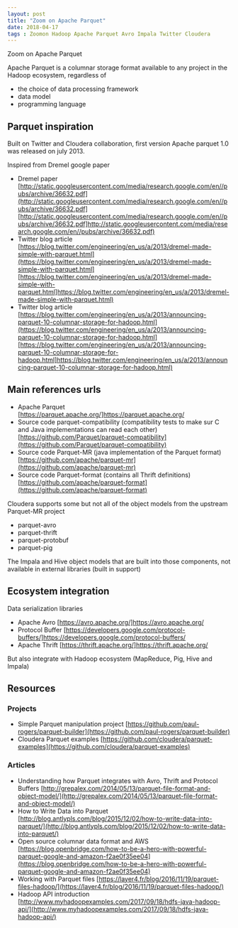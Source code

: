 ```yaml
---
layout: post
title: "Zoom on Apache Parquet"
date: 2018-04-17
tags : Zoomon Hadoop Apache Parquet Avro Impala Twitter Cloudera
---
```


Zoom on Apache Parquet     

Apache Parquet is a columnar storage format available to any project in the Hadoop ecosystem, regardless of    
* the choice of data processing framework
* data model
* programming language

## Parquet inspiration     

Built on Twitter and Cloudera collaboration, first version Apache parquet 1.0 was released on july 2013.

Inspired from Dremel google paper     
* Dremel paper [http://static.googleusercontent.com/media/research.google.com/en//pubs/archive/36632.pdf](http://static.googleusercontent.com/media/research.google.com/en//pubs/archive/36632.pdf][http://static.googleusercontent.com/media/research.google.com/en//pubs/archive/36632.pdf]http://static.googleusercontent.com/media/research.google.com/en//pubs/archive/36632.pdf)
* Twitter blog article [https://blog.twitter.com/engineering/en_us/a/2013/dremel-made-simple-with-parquet.html](https://blog.twitter.com/engineering/en_us/a/2013/dremel-made-simple-with-parquet.html][https://blog.twitter.com/engineering/en_us/a/2013/dremel-made-simple-with-parquet.html]https://blog.twitter.com/engineering/en_us/a/2013/dremel-made-simple-with-parquet.html)
* Twitter blog article [https://blog.twitter.com/engineering/en_us/a/2013/announcing-parquet-10-columnar-storage-for-hadoop.html](https://blog.twitter.com/engineering/en_us/a/2013/announcing-parquet-10-columnar-storage-for-hadoop.html][https://blog.twitter.com/engineering/en_us/a/2013/announcing-parquet-10-columnar-storage-for-hadoop.html]https://blog.twitter.com/engineering/en_us/a/2013/announcing-parquet-10-columnar-storage-for-hadoop.html)

## Main references urls     

* Apache Parquet [https://parquet.apache.org/]https://parquet.apache.org/
* Source code parquet-compatibility (compatibility tests to make sur C and Java implementations can read each other) [https://github.com/Parquet/parquet-compatibility](https://github.com/Parquet/parquet-compatibility)
* Source code Parquet-MR (java implementation of the Parquet format) [https://github.com/apache/parquet-mr](https://github.com/apache/parquet-mr)
* Source code Parquet-format (contains all Thrift definitions) [https://github.com/apache/parquet-format](https://github.com/apache/parquet-format)

Cloudera supports some but not all of the object models from the upstream Parquet-MR project     
* parquet-avro
* parquet-thrift
* parquet-protobuf
* parquet-pig

The Impala and Hive object models that are built into those components, not available in external libraries (built in support)

## Ecosystem integration    

Data serialization libraries   
* Apache Avro [https://avro.apache.org/]https://avro.apache.org/
* Protocol Buffer [https://developers.google.com/protocol-buffers/]https://developers.google.com/protocol-buffers/
* Apache Thrift [https://thrift.apache.org/]https://thrift.apache.org/

But also integrate with Hadoop ecosystem (MapReduce, Pig, Hive and Impala)

## Resources    

### Projects    
 
* Simple Parquet manipulation project [https://github.com/paul-rogers/parquet-builder](https://github.com/paul-rogers/parquet-builder)
* Cloudera Parquet examples [https://github.com/cloudera/parquet-examples](https://github.com/cloudera/parquet-examples)

### Articles    

* Understanding how Parquet integrates with Avro, Thrift and Protocol Buffers [http://grepalex.com/2014/05/13/parquet-file-format-and-object-model/](http://grepalex.com/2014/05/13/parquet-file-format-and-object-model/)
* How to Write Data into Parquet [http://blog.antlypls.com/blog/2015/12/02/how-to-write-data-into-parquet/](http://blog.antlypls.com/blog/2015/12/02/how-to-write-data-into-parquet/)
* Open source columnar data format and AWS [https://blog.openbridge.com/how-to-be-a-hero-with-powerful-parquet-google-and-amazon-f2ae0f35ee04](https://blog.openbridge.com/how-to-be-a-hero-with-powerful-parquet-google-and-amazon-f2ae0f35ee04)
* Working with Parquet files [https://layer4.fr/blog/2016/11/19/parquet-files-hadoop/](https://layer4.fr/blog/2016/11/19/parquet-files-hadoop/)
* Hadoop API introduction [http://www.myhadoopexamples.com/2017/09/18/hdfs-java-hadoop-api/](http://www.myhadoopexamples.com/2017/09/18/hdfs-java-hadoop-api/)
